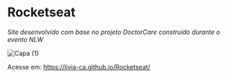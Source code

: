 # Rocketseat
*Site desenvolvido com base no projeto DoctorCare construido durante o evento NLW*

![Capa (1)](https://user-images.githubusercontent.com/62720700/168157648-49b3fe05-65aa-4049-b387-15f5540b2a03.png)

Acesse em: https://livia-ca.github.io/Rocketseat/
